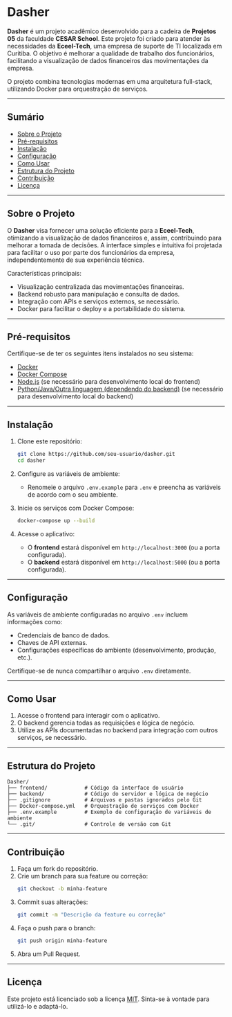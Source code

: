 # Dasher

**Dasher** é um projeto acadêmico desenvolvido para a cadeira de **Projetos 05** da faculdade **CESAR School**. Este projeto foi criado para atender às necessidades da **Eceel-Tech**, uma empresa de suporte de TI localizada em Curitiba. O objetivo é melhorar a qualidade de trabalho dos funcionários, facilitando a visualização de dados financeiros das movimentações da empresa.

O projeto combina tecnologias modernas em uma arquitetura full-stack, utilizando Docker para orquestração de serviços.

---

## Sumário

- [Sobre o Projeto](#sobre-o-projeto)
- [Pré-requisitos](#pré-requisitos)
- [Instalação](#instalação)
- [Configuração](#configuração)
- [Como Usar](#como-usar)
- [Estrutura do Projeto](#estrutura-do-projeto)
- [Contribuição](#contribuição)
- [Licença](#licença)

---

## Sobre o Projeto

O **Dasher** visa fornecer uma solução eficiente para a **Eceel-Tech**, otimizando a visualização de dados financeiros e, assim, contribuindo para melhorar a tomada de decisões. A interface simples e intuitiva foi projetada para facilitar o uso por parte dos funcionários da empresa, independentemente de sua experiência técnica.

Características principais:
- Visualização centralizada das movimentações financeiras.
- Backend robusto para manipulação e consulta de dados.
- Integração com APIs e serviços externos, se necessário.
- Docker para facilitar o deploy e a portabilidade do sistema.

---

## Pré-requisitos

Certifique-se de ter os seguintes itens instalados no seu sistema:

- [Docker](https://www.docker.com/)
- [Docker Compose](https://docs.docker.com/compose/)
- [Node.js](https://nodejs.org/) (se necessário para desenvolvimento local do frontend)
- [Python/Java/Outra linguagem (dependendo do backend)](https://www.python.org/) (se necessário para desenvolvimento local do backend)

---

## Instalação

1. Clone este repositório:
   ```bash
   git clone https://github.com/seu-usuario/dasher.git
   cd dasher
   ```

2. Configure as variáveis de ambiente:
   - Renomeie o arquivo `.env.example` para `.env` e preencha as variáveis de acordo com o seu ambiente.

3. Inicie os serviços com Docker Compose:
   ```bash
   docker-compose up --build
   ```

4. Acesse o aplicativo:
   - O **frontend** estará disponível em `http://localhost:3000` (ou a porta configurada).
   - O **backend** estará disponível em `http://localhost:5000` (ou a porta configurada).

---

## Configuração

As variáveis de ambiente configuradas no arquivo `.env` incluem informações como:

- Credenciais de banco de dados.
- Chaves de API externas.
- Configurações específicas do ambiente (desenvolvimento, produção, etc.).

Certifique-se de nunca compartilhar o arquivo `.env` diretamente.

---

## Como Usar

1. Acesse o frontend para interagir com o aplicativo.
2. O backend gerencia todas as requisições e lógica de negócio.
3. Utilize as APIs documentadas no backend para integração com outros serviços, se necessário.

---

## Estrutura do Projeto

```plaintext
Dasher/
├── frontend/            # Código da interface do usuário
├── backend/             # Código do servidor e lógica de negócio
├── .gitignore           # Arquivos e pastas ignorados pelo Git
├── Docker-compose.yml   # Orquestração de serviços com Docker
├── .env.example         # Exemplo de configuração de variáveis de ambiente
└── .git/                # Controle de versão com Git
```

---

## Contribuição

1. Faça um fork do repositório.
2. Crie um branch para sua feature ou correção:
   ```bash
   git checkout -b minha-feature
   ```
3. Commit suas alterações:
   ```bash
   git commit -m "Descrição da feature ou correção"
   ```
4. Faça o push para o branch:
   ```bash
   git push origin minha-feature
   ```
5. Abra um Pull Request.

---

## Licença

Este projeto está licenciado sob a licença [MIT](LICENSE). Sinta-se à vontade para utilizá-lo e adaptá-lo.
